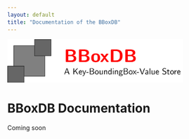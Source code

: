 ```yaml
---
layout: default
title: "Documentation of the BBoxDB"
---
```


<img src="logo/logo.png" width="400">

# BBoxDB Documentation

Coming soon